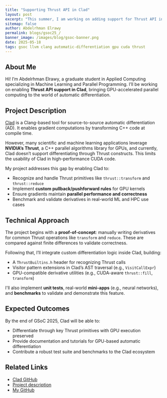 ```yaml
---
title: "Supporting Thrust API in Clad"
layout: post
excerpt: "This summer, I am working on adding support for Thrust API in Clad, enabling automatic differentiation of GPU-accelerated code. This work bridges the gap between high-performance CUDA parallelism and source-to-source AD transformation."
sitemap: false
author: Abdelrhman Elrawy
permalink: blogs/gsoc25_/
banner_image: /images/blog/gsoc-banner.png
date: 2025-05-18
tags: gsoc llvm clang automatic-differentiation gpu cuda thrust
---
```


## About Me

Hi! I’m Abdelrhman Elrawy, a graduate student in Applied Computing specializing in Machine Learning and Parallel Programming. I’ll be working on enabling **Thrust API support in Clad**, bringing GPU-accelerated parallel computing to the world of automatic differentiation.

## Project Description

[Clad](https://github.com/vgvassilev/clad) is a Clang-based tool for source-to-source automatic differentiation (AD). It enables gradient computations by transforming C++ code at compile time.

However, many scientific and machine learning applications leverage **NVIDIA’s Thrust**, a C++ parallel algorithms library for GPUs, and currently, Clad doesn’t support differentiating through Thrust constructs. This limits the usability of Clad in high-performance CUDA code.

My project addresses this gap by enabling Clad to:

- Recognize and handle Thrust primitives like `thrust::transform` and `thrust::reduce`
- Implement **custom pullback/pushforward rules** for GPU kernels
- Ensure gradients maintain **parallel performance and correctness**
- Benchmark and validate derivatives in real-world ML and HPC use cases

## Technical Approach

The project begins with a **proof-of-concept**: manually writing derivatives for common Thrust operations like `transform` and `reduce`. These are compared against finite differences to validate correctness.

Following that, I’ll integrate custom differentiation logic inside Clad, building:
- A `ThrustBuiltins.h` header for recognizing Thrust calls
- Visitor pattern extensions in Clad’s AST traversal (e.g., `VisitCallExpr`)
- GPU-compatible derivative utilities (e.g., CUDA-aware `thrust::fill`, `transform`)

I'll also implement **unit tests**, real-world **mini-apps** (e.g., neural networks), and **benchmarks** to validate and demonstrate this feature.

## Expected Outcomes

By the end of GSoC 2025, Clad will be able to:
- Differentiate through key Thrust primitives with GPU execution preserved
- Provide documentation and tutorials for GPU-based automatic differentiation
- Contribute a robust test suite and benchmarks to the Clad ecosystem

## Related Links

- [Clad GitHub](https://github.com/vgvassilev/clad)
- [Project description](https://hepsoftwarefoundation.org/gsoc/2025/proposal_Clad-ThrustAPI.html)
- [My GitHub](https://github.com/a-elrawy)
